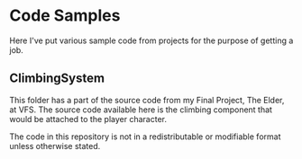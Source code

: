 # Code Samples

Here I've put various sample code from projects for the purpose of getting a job.

## ClimbingSystem
This folder has a part of the source code from my Final Project, The Elder, at VFS. The source code available here is the climbing component that would be attached to the player character.

The code in this repository is not in a redistributable or modifiable format unless otherwise stated.
